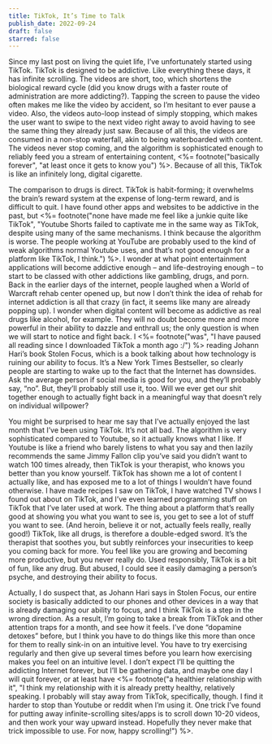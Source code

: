 ```yaml
---
title: TikTok, It’s Time to Talk
publish_date: 2022-09-24
draft: false
starred: false
---
```


Since my last post on living the quiet life, I’ve unfortunately started using TikTok. TikTok is designed to be addictive. Like everything these days, it has infinite scrolling. The videos are short, too, which shortens the biological reward cycle (did you know drugs with a faster route of administration are more addicting?). Tapping the screen to pause the video often makes me like the video by accident, so I’m hesitant to ever pause a video. Also, the videos auto-loop instead of simply stopping, which makes the user want to swipe to the next video right away to avoid having to see the same thing they already just saw. Because of all this, the videos are consumed in a non-stop waterfall, akin to being waterboarded with content. The videos never stop coming, and the algorithm is sophisticated enough to reliably feed you a stream of entertaining content, <%= footnote("basically forever", "at least once it gets to know you") %>. Because of all this, TikTok is like an infinitely long, digital cigarette.

The comparison to drugs is direct. TikTok is habit-forming; it overwhelms the brain’s reward system at the expense of long-term reward, and is difficult to quit. I have found other apps and websites to be addictive in the past, but <%= footnote("none have made me feel like a junkie quite like TikTok", "Youtube Shorts failed to captivate me in the same way as TikTok, despite using many of the same mechanisms. I think because the algorithm is worse. The people working at YouTube are probably used to the kind of weak algorithms normal Youtube uses, and that’s not good enough for a platform like TikTok, I think.") %>. I wonder at what point entertainment applications will become addictive enough – and life-destroying enough – to start to be classed with other addictions like gambling, drugs, and porn. Back in the earlier days of the internet, people laughed when a World of Warcraft rehab center opened up, but now I don’t think the idea of rehab for internet addiction is all that crazy (in fact, it seems like many are already popping up). I wonder when digital content will become as addictive as real drugs like alcohol, for example. They will no doubt become more and more powerful in their ability to dazzle and enthrall us; the only question is when we will start to notice and fight back. I <%= footnote("was", "I have paused all reading since I downloaded TikTok a month ago :/") %> reading Johann Hari’s book Stolen Focus, which is a book talking about how technology is ruining our ability to focus. It’s a New York Times Bestseller, so clearly people are starting to wake up to the fact that the Internet has downsides. Ask the average person if social media is good for you, and they’ll probably say, “no”. But, they’ll probably still use it, too. Will we ever get our shit together enough to actually fight back in a meaningful way that doesn’t rely on individual willpower?

You might be surprised to hear me say that I’ve actually enjoyed the last month that I’ve been using TikTok. It’s not all bad. The algorithm is very sophisticated compared to Youtube, so it actually knows what I like. If Youtube is like a friend who barely listens to what you say and then lazily recommends the same Jimmy Fallon clip you’ve said you didn’t want to watch 100 times already, then TikTok is your therapist, who knows you better than you know yourself. TikTok has shown me a lot of content I actually like, and has exposed me to a lot of things I wouldn’t have found otherwise. I have made recipes I saw on TikTok, I have watched TV shows I found out about on TikTok, and I’ve even learned programming stuff on TikTok that I’ve later used at work. The thing about a platform that’s really good at showing you what you want to see is, you get to see a lot of stuff you want to see. (And heroin, believe it or not, actually feels really, really good!) TikTok, like all drugs, is therefore a double-edged sword. It’s the therapist that soothes you, but subtly reinforces your insecurities to keep you coming back for more. You feel like you are growing and becoming more productive, but you never really do. Used responsibly, TikTok is a bit of fun, like any drug. But abused, I could see it easily damaging a person’s psyche, and destroying their ability to focus.

Actually, I do suspect that, as Johann Hari says in Stolen Focus, our entire society is basically addicted to our phones and other devices in a way that is already damaging our ability to focus, and I think TikTok is a step in the wrong direction. As a result, I’m going to take a break from TikTok and other attention traps for a month, and see how it feels. I’ve done “dopamine detoxes” before, but I think you have to do things like this more than once for them to really sink-in on an intuitive level. You have to try exercising regularly and then give up several times before you learn how exercising makes you feel on an intuitive level. I don’t expect I’ll be quitting the addicting Internet forever, but I’ll be gathering data, and maybe one day I will quit forever, or at least have <%= footnote("a healthier relationship with it", "I think my relationship with it is already pretty healthy, relatively speaking. I probably will stay away from TikTok, specifically, though. I find it harder to stop than Youtube or reddit when I’m using it. One trick I’ve found for putting away infinite-scrolling sites/apps is to scroll down 10-20 videos, and then work your way upward instead. Hopefully they never make that trick impossible to use. For now, happy scrolling!") %>.
